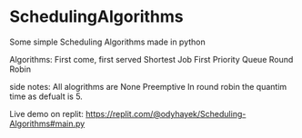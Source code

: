 # SchedulingAlgorithms
Some simple Scheduling Algorithms made in python


Algorithms:
First come, first served
Shortest Job First
Priority Queue
Round Robin

side notes:
All alogrithms are None Preemptive
In round robin the quantim time as defualt is 5.

Live demo on replit:
https://replit.com/@odyhayek/Scheduling-Algorithms#main.py
